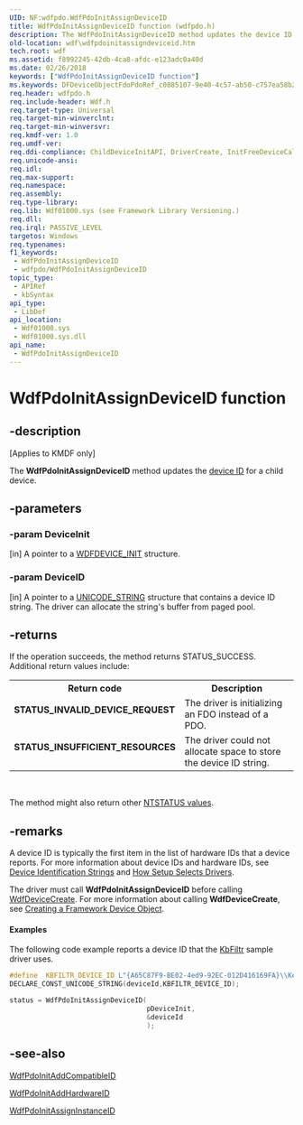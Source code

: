 ```yaml
---
UID: NF:wdfpdo.WdfPdoInitAssignDeviceID
title: WdfPdoInitAssignDeviceID function (wdfpdo.h)
description: The WdfPdoInitAssignDeviceID method updates the device ID for a child device.
old-location: wdf\wdfpdoinitassigndeviceid.htm
tech.root: wdf
ms.assetid: f8992245-42db-4ca8-afdc-e123adc0a40d
ms.date: 02/26/2018
keywords: ["WdfPdoInitAssignDeviceID function"]
ms.keywords: DFDeviceObjectFdoPdoRef_c0885107-9e40-4c57-ab50-c757ea58b2f9.xml, WdfPdoInitAssignDeviceID, WdfPdoInitAssignDeviceID method, kmdf.wdfpdoinitassigndeviceid, wdf.wdfpdoinitassigndeviceid, wdfpdo/WdfPdoInitAssignDeviceID
req.header: wdfpdo.h
req.include-header: Wdf.h
req.target-type: Universal
req.target-min-winverclnt: 
req.target-min-winversvr: 
req.kmdf-ver: 1.0
req.umdf-ver: 
req.ddi-compliance: ChildDeviceInitAPI, DriverCreate, InitFreeDeviceCallback, InitFreeDeviceCreate, InitFreeNull, KmdfIrql, KmdfIrql2, PdoDeviceInitAPI, PdoInitFreeDeviceCallback, PdoInitFreeDeviceCreate
req.unicode-ansi: 
req.idl: 
req.max-support: 
req.namespace: 
req.assembly: 
req.type-library: 
req.lib: Wdf01000.sys (see Framework Library Versioning.)
req.dll: 
req.irql: PASSIVE_LEVEL
targetos: Windows
req.typenames: 
f1_keywords:
 - WdfPdoInitAssignDeviceID
 - wdfpdo/WdfPdoInitAssignDeviceID
topic_type:
 - APIRef
 - kbSyntax
api_type:
 - LibDef
api_location:
 - Wdf01000.sys
 - Wdf01000.sys.dll
api_name:
 - WdfPdoInitAssignDeviceID
---
```


# WdfPdoInitAssignDeviceID function


## -description

<p class="CCE_Message">[Applies to KMDF only]</p>

The <b>WdfPdoInitAssignDeviceID</b> method updates the <a href="/windows-hardware/drivers/install/device-ids">device ID</a> for a child device.

## -parameters

### -param DeviceInit 

[in]
A pointer to a <a href="/windows-hardware/drivers/wdf/wdfdevice_init">WDFDEVICE_INIT</a> structure.

### -param DeviceID 

[in]
A pointer to a <a href="/windows/win32/api/ntdef/ns-ntdef-_unicode_string">UNICODE_STRING</a> structure that contains a device ID string. The driver can allocate the string's buffer from paged pool.

## -returns

If the operation succeeds, the method returns STATUS_SUCCESS. Additional return values include:

<table>
<tr>
<th>Return code</th>
<th>Description</th>
</tr>
<tr>
<td width="40%">
<dl>
<dt><b>STATUS_INVALID_DEVICE_REQUEST</b></dt>
</dl>
</td>
<td width="60%">
The driver is initializing an FDO instead of a PDO.

</td>
</tr>
<tr>
<td width="40%">
<dl>
<dt><b>STATUS_INSUFFICIENT_RESOURCES</b></dt>
</dl>
</td>
<td width="60%">
The driver could not allocate space to store the device ID string.

</td>
</tr>
</table>
 

The method might also return other <a href="/windows-hardware/drivers/kernel/ntstatus-values">NTSTATUS values</a>.

## -remarks

A device ID is typically the first item in the list of hardware IDs that a device reports. For more information about device IDs and hardware IDs, see <a href="/windows-hardware/drivers/install/device-identification-strings">Device Identification Strings</a> and <a href="/windows-hardware/drivers/install/how-setup-selects-drivers">How Setup Selects Drivers</a>.

The driver must call <b>WdfPdoInitAssignDeviceID</b> before calling <a href="/windows-hardware/drivers/ddi/wdfdevice/nf-wdfdevice-wdfdevicecreate">WdfDeviceCreate</a>. For more information about calling <b>WdfDeviceCreate</b>, see <a href="/windows-hardware/drivers/wdf/creating-a-framework-device-object">Creating a Framework Device Object</a>.


#### Examples

The following code example reports a device ID that the <a href="/windows-hardware/drivers/wdf/sample-kmdf-drivers">KbFiltr</a> sample driver uses.

```cpp
#define  KBFILTR_DEVICE_ID L"{A65C87F9-BE02-4ed9-92EC-012D416169FA}\\KeyboardFilter\0"
DECLARE_CONST_UNICODE_STRING(deviceId,KBFILTR_DEVICE_ID);

status = WdfPdoInitAssignDeviceID(
                                  pDeviceInit,
                                  &deviceId
                                  );
```

## -see-also

<a href="/windows-hardware/drivers/ddi/wdfpdo/nf-wdfpdo-wdfpdoinitaddcompatibleid">WdfPdoInitAddCompatibleID</a>



<a href="/windows-hardware/drivers/ddi/wdfpdo/nf-wdfpdo-wdfpdoinitaddhardwareid">WdfPdoInitAddHardwareID</a>



<a href="/windows-hardware/drivers/ddi/wdfpdo/nf-wdfpdo-wdfpdoinitassigninstanceid">WdfPdoInitAssignInstanceID</a>